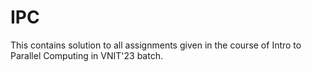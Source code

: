 # IPC
This contains solution to all assignments given in the course of Intro to Parallel Computing in VNIT'23 batch.
